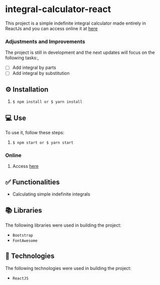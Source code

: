# integral-calculator-react

This project is a simple indefinite integral calculator made entirely in ReactJs and you can access online it at [here](http://integral-calculator-react.herokuapp.com/)

### Adjustments and Improvements
The project is still in development and the next updates will focus on the following tasks:,
- [ ] Add integral by parts
- [ ] Add integral by substitution

## ⚙️ Installation

1. `$ npm install or $ yarn install`


## 💻 Use
To use it, follow these steps:

1. `$ npm start or $ yarn start`

### Online

1. Access [here](http://integral-calculator-react.herokuapp.com/)

## ✅ Functionalities
+ Calculating simple indefinite integrals

## 📚 Libraries
The following libraries were used in building the project:
+ `Bootstrap`
+ `FontAwesome`

## 🚀 Technologies
The following technologies were used in building the project:
+ `ReactJS`
